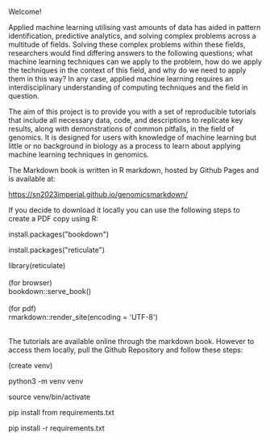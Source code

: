 Welcome! 

Applied machine learning utilising vast amounts of data has aided in pattern identification, predictive analytics, and solving complex problems across a multitude of fields. Solving these complex problems within these fields, researchers would find differing answers to the following questions; what machine learning techniques can we apply to the problem, how do we apply the techniques in the context of this field, and why do we need to apply them in this way? In any case, applied machine learning requires an interdisciplinary understanding of computing techniques and the field in question.

The aim of this project is to provide you with a set of reproducible tutorials that include all necessary data, code, and descriptions to replicate key results, along with demonstrations of common pitfalls, in the field of genomics. It is designed for users with knowledge of machine learning but little or no background in biology as a process to learn about applying machine learning techniques in genomics.

The Markdown book is written in R markdown, hosted by Github Pages and is available at:

https://sn2023imperial.github.io/genomicsmarkdown/

If you decide to download it locally you can use the following steps to create a PDF copy using R:

install.packages("bookdown")

install.packages("reticulate")

library(reticulate)
<br>
<br>
(for browser) <br>
bookdown::serve_book() 
<br>
<br>
(for pdf) <br>
rmarkdown::render_site(encoding = 'UTF-8')
<br>
<br>

The tutorials are available online through the markdown book. However to access them locally, pull the Github Repository and follow these steps:

(create venv)

python3 -m venv venv

source venv/bin/activate

pip install from requirements.txt

pip install -r requirements.txt